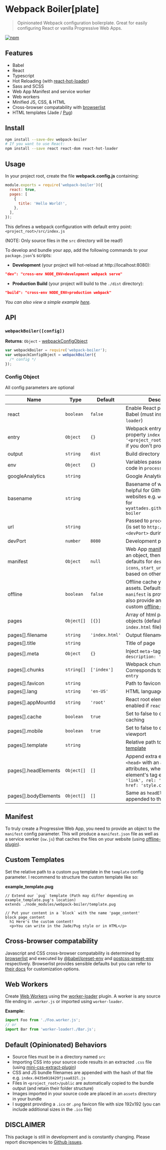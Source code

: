 # Webpack Boiler[plate]

> Opinionated Webpack configuration boilerplate. Great for easily configuring React or vanilla Progressive Web Apps.

[![npm](https://badge.fury.io/js/webpack-boiler.svg)](https://badge.fury.io/js/webpack-boiler)

## Features

- Babel
- React
- Typescript
- Hot Reloading (with [react-hot-loader](https://github.com/gaearon/react-hot-loader#getting-started))
- Sass and SCSS
- Web App Manifest and service worker
- Web workers
- Minified JS, CSS, & HTML
- Cross-browser compatability with [browserlist](https://github.com/browserslist/browserslist)
- HTML templates (Jade / [Pug](https://pugjs.org))

## Install

```bash
npm install --save-dev webpack-boiler
# If you want to use React:
npm install --save react react-dom react-hot-loader
```

## Usage

In your project root, create the file **webpack.config.js** containing:

```js
module.exports = require('webpack-boiler')({
  react: true,
  pages: [
    {
      title: 'Hello World!',
    },
  ],
});
```

This defines a webpack configuration with default entry point: `<project_root>/src/index.js`

(NOTE: Only source files in the `src` directory will be read!)

To develop and bundle your app, add the following commands to your `package.json`'s scripts:

- **Development** (your project will hot-reload at http://localhost:8080):

```json
"dev": "cross-env NODE_ENV=development webpack serve"
```

- **Production Build** (your project will build to the `./dist` directory):

```json
"build": "cross-env NODE_ENV=production webpack"
```

_You can also view a simple example [here](/test)._

## API

### `webpackBoiler([config])`

**Returns**: `Object` - [webpackConfigObject](https://webpack.js.org/configuration/)

```js
var webpackBoiler = require('webpack-boiler');
var webpackConfigObject = webpackBoiler({
  /* config */
});
```

### Config Object

All config parameters are optional

| Name                 | Type       | Default        | Description                                                                                                                                                                                                            |
| -------------------- | ---------- | -------------- | ---------------------------------------------------------------------------------------------------------------------------------------------------------------------------------------------------------------------- |
| react                | `boolean`  | `false`        | Enable React parsing with Babel (must install `react-hot-loader`)                                                                                                                                                      |
| entry                | `Object`   | `{}`           | Webpack entry points. Adds property `index: '<project_root>/src/index.js'` if you don't provide any entries                                                                                                            |
| output               | `string`   | `dist`         | Build directory                                                                                                                                                                                                        |
| env                  | `Object`   | `{}`           | Variables passed to source code in `process.env`                                                                                                                                                                       |
| googleAnalytics      | `string`   |                | Google Analytics ID                                                                                                                                                                                                    |
| basename             | `string`   |                | Basename of website. This is helpful for GithubPages websites e.g. `webpack-boiler` for `wyattades.github.io/webpack-boiler`                                                                                           |
| url                  | `string`   |                | Passed to `process.env` as `URL` (is set to `http://localhost:<devPort>` during development)                                                                                                                           |
| devPort              | `number`   | `8080`         | Development port number                                                                                                                                                                                                |
| manifest             | `Object`   | `null`         | Web App [manifest config](https://developer.mozilla.org/en-US/docs/Web/Manifest) (if it's an object, then provides defaults for `description`, `name`, `icons`, `start_url`, and `lang` based on other config values)  |
| offline              | `boolean`  | `false`        | Offline cache your bundle assets. Defaults to `true` if `manifest` is provided. You can also provide an Object for custom [offline-plugin](https://github.com/NekR/offline-plugin/blob/master/docs/options.md) options |
| pages                | `Object[]` | `[{}]`         | Array of html page config objects (defaults to a single `index.html` file)                                                                                                                                             |
| pages[].filename     | `string`   | `'index.html'` | Output filename                                                                                                                                                                                                        |
| pages[].title        | `string`   |                | Title of page                                                                                                                                                                                                          |
| pages[].meta         | `Object`   | `{}`           | Inject `meta`-tags e.g. `{ description: 'wow!' }`                                                                                                                                                                      |
| pages[].chunks       | `string[]` | `['index']`    | Webpack chunks to include. Corresponds to the keys in `entry`                                                                                                                                                          |
| pages[].favicon      | `string`   |                | Path to favicon.ico                                                                                                                                                                                                    |
| pages[].lang         | `string`   | `'en-US'`      | HTML language                                                                                                                                                                                                          |
| pages[].appMountId   | `string`   | `'root'`       | React root element ID. Only enabled if `react=true`                                                                                                                                                                    |
| pages[].cache        | `boolean`  | `true`         | Set to false to disable page caching                                                                                                                                                                                   |
| pages[].mobile       | `boolean`  | `true`         | Set to false to disable mobile viewport                                                                                                                                                                                |
| pages[].template     | `string`   |                | Relative path to [custom pug template](#custom-templates)                                                                                                                                                              |
| pages[].headElements | `Object[]` | `[]`           | Append extra elements to `<head>` with an array of element attributes, where `tag` is the element's tag e.g. `[{ tag: 'link', rel: 'stylesheet', href: 'style.css' }]`                                                 |
| pages[].bodyElements | `Object[]` | `[]`           | Same as `headElements` but appended to the end of `<body>`                                                                                                                                                             |

## Manifest

To truly create a Progressive Web App, you need to provide an object to the `manifest` config parameter. This will produce a `manifest.json` file as well as a service worker
(`sw.js`) that caches the files on your website (using [offline-plugin](https://www.npmjs.com/package/offline-plugin)).

## Custom Templates

Set the relative path to a custom `pug` template in the `template` config parameter. I recommend to structure the custom template like so:

**example_template.pug**

```pug
// Extend our `pug` template (Path may differ depending on example_template.pug's location)
extends ./node_modules/webpack-boiler/template.pug

// Put your content in a `block` with the name 'page_content'
block page_content
  h1 Here's the custom content!
  <p>You can write in the Jade/Pug style or in HTML</p>
```

## Cross-browser compatability

Javascript and CSS cross-browser compatability is determined by [browserlist](https://github.com/browserslist/browserslist) and executed by [@babel/preset-env](https://babeljs.io/docs/en/babel-preset-env) and [postcss-preset-env](https://github.com/csstools/postcss-preset-env) respectively. Browserlist provides sensible defaults but you can refer to [their docs](https://github.com/browserslist/browserslist) for customization options.

## Web Workers

Create [Web Workers](https://developer.mozilla.org/en-US/docs/Web/API/Web_Workers_API/Using_web_workers) using the [worker-loader](https://github.com/webpack-contrib/worker-loader) plugin.
A worker is any source file ending in `.worker.js` or imported using `worker-loader`.

**Example:**

```js
import Foo from './Foo.worker.js';
// or
import Bar from 'worker-loader!./Bar.js';
```

## Default (Opinionated) Behaviors

- Source files must be in a directory named `src`
- Importing CSS into your source code results in an extracted `.css` file (using [mini-css-extract-plugin](https://github.com/webpack-contrib/mini-css-extract-plugin))
- CSS and JS bundle filenames are appended with the hash of that file e.g. `index.0435m918429fjsaa832l.js`
- Files in `<project_root>/public` are automatically copied to the bundle output (and retain their folder structure)
- Images imported in your source code are placed in an `assets` directory in your bundle
- I suggest providing a `.ico` or `.png` favicon file with size 192x192 (you can include additional sizes in the `.ico` file)

## DISCLAIMER

This package is still in development and is constantly changing. Please report discrepencies to [Github issues](https://github.com/wyattades/webpack-boiler/issues).
